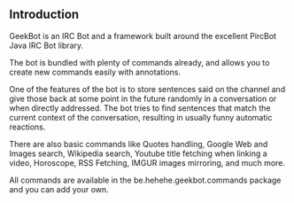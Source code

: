 Introduction------------GeekBot is an IRC Bot and a framework built around the excellent PircBot Java IRC Bot library.The bot is bundled with plenty of commands already, and allows you to create new commands easily with annotations.One of the features of the bot is to store sentences said on the channel and give those back at some point in the future randomly in a conversation or when directly addressed. The bot tries to find sentences that match the current context of the conversation, resulting in usually funny automatic reactions.There are also basic commands like Quotes handling, Google Web and Images search, Wikipedia search, Youtube title fetching when linking a video, Horoscope, RSS Fetching, IMGUR images mirroring, and much more.All commands are available in the be.hehehe.geekbot.commands package and you can add your own.